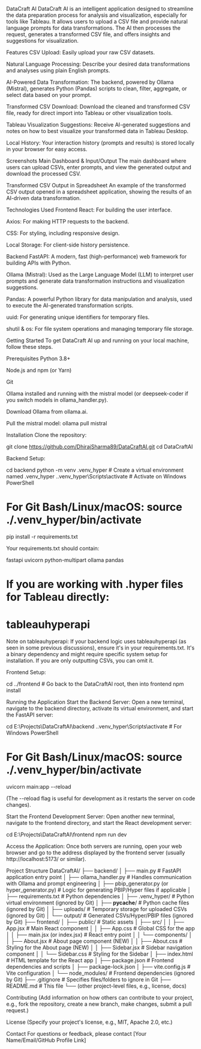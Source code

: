 DataCraft AI
DataCraft AI is an intelligent application designed to streamline the data preparation process for analysis and visualization, especially for tools like Tableau. It allows users to upload a CSV file and provide natural language prompts for data transformations. The AI then processes the request, generates a transformed CSV file, and offers insights and suggestions for visualization.

Features
CSV Upload: Easily upload your raw CSV datasets.

Natural Language Processing: Describe your desired data transformations and analyses using plain English prompts.

AI-Powered Data Transformation: The backend, powered by Ollama (Mistral), generates Python (Pandas) scripts to clean, filter, aggregate, or select data based on your prompt.

Transformed CSV Download: Download the cleaned and transformed CSV file, ready for direct import into Tableau or other visualization tools.

Tableau Visualization Suggestions: Receive AI-generated suggestions and notes on how to best visualize your transformed data in Tableau Desktop.

Local History: Your interaction history (prompts and results) is stored locally in your browser for easy access.

Screenshots
Main Dashboard & Input/Output
The main dashboard where users can upload CSVs, enter prompts, and view the generated output and download the processed CSV.

Transformed CSV Output in Spreadsheet
An example of the transformed CSV output opened in a spreadsheet application, showing the results of an AI-driven data transformation.

Technologies Used
Frontend
React: For building the user interface.

Axios: For making HTTP requests to the backend.

CSS: For styling, including responsive design.

Local Storage: For client-side history persistence.

Backend
FastAPI: A modern, fast (high-performance) web framework for building APIs with Python.

Ollama (Mistral): Used as the Large Language Model (LLM) to interpret user prompts and generate data transformation instructions and visualization suggestions.

Pandas: A powerful Python library for data manipulation and analysis, used to execute the AI-generated transformation scripts.

uuid: For generating unique identifiers for temporary files.

shutil & os: For file system operations and managing temporary file storage.

Getting Started
To get DataCraft AI up and running on your local machine, follow these steps.

Prerequisites
Python 3.8+

Node.js and npm (or Yarn)

Git

Ollama installed and running with the mistral model (or deepseek-coder if you switch models in ollama_handler.py).

Download Ollama from ollama.ai.

Pull the mistral model: ollama pull mistral

Installation
Clone the repository:

git clone https://github.com/DhirajSharma89/DataCraftAI.git
cd DataCraftAI

Backend Setup:

cd backend
python -m venv .venv_hyper # Create a virtual environment named .venv_hyper
.\.venv_hyper\Scripts\activate # Activate on Windows PowerShell
# For Git Bash/Linux/macOS: source ./.venv_hyper/bin/activate

pip install -r requirements.txt

Your requirements.txt should contain:

fastapi
uvicorn
python-multipart
ollama
pandas
# If you are working with .hyper files for Tableau directly:
# tableauhyperapi

Note on tableauhyperapi: If your backend logic uses tableauhyperapi (as seen in some previous discussions), ensure it's in your requirements.txt. It's a binary dependency and might require specific system setup for installation. If you are only outputting CSVs, you can omit it.

Frontend Setup:

cd ../frontend # Go back to the DataCraftAI root, then into frontend
npm install

Running the Application
Start the Backend Server:
Open a new terminal, navigate to the backend directory, activate its virtual environment, and start the FastAPI server:

cd E:\Projects\DataCraftAI\backend
.\.venv_hyper\Scripts\activate # For Windows PowerShell
# For Git Bash/Linux/macOS: source ./.venv_hyper/bin/activate
uvicorn main:app --reload

(The --reload flag is useful for development as it restarts the server on code changes).

Start the Frontend Development Server:
Open another new terminal, navigate to the frontend directory, and start the React development server:

cd E:\Projects\DataCraftAI\frontend
npm run dev

Access the Application:
Once both servers are running, open your web browser and go to the address displayed by the frontend server (usually http://localhost:5173/ or similar).

Project Structure
DataCraftAI/
├── backend/
│   ├── main.py                     # FastAPI application entry point
│   ├── ollama_handler.py           # Handles communication with Ollama and prompt engineering
│   ├── pbip_generator.py (or hyper_generator.py) # Logic for generating PBIP/Hyper files if applicable
│   ├── requirements.txt            # Python dependencies
│   ├── .venv_hyper/                # Python virtual environment (ignored by Git)
│   ├── __pycache__/                # Python cache files (ignored by Git)
│   ├── uploads/                    # Temporary storage for uploaded CSVs (ignored by Git)
│   └── output/                     # Generated CSVs/Hyper/PBIP files (ignored by Git)
├── frontend/
│   ├── public/                     # Static assets
│   ├── src/
│   │   ├── App.jsx                 # Main React component
│   │   ├── App.css                 # Global CSS for the app
│   │   ├── main.jsx (or index.jsx) # React entry point
│   │   └── components/
│   │       ├── About.jsx           # About page component (NEW)
│   │       ├── About.css           # Styling for the About page (NEW)
│   │       ├── Sidebar.jsx         # Sidebar navigation component
│   │       └── Sidebar.css         # Styling for the Sidebar
│   ├── index.html                  # HTML template for the React app
│   ├── package.json                # Frontend dependencies and scripts
│   ├── package-lock.json
│   ├── vite.config.js              # Vite configuration
│   └── node_modules/               # Frontend dependencies (ignored by Git)
├── .gitignore                      # Specifies files/folders to ignore in Git
├── README.md                       # This file
└── (other project-level files, e.g., license, docs)

Contributing
(Add information on how others can contribute to your project, e.g., fork the repository, create a new branch, make changes, submit a pull request.)

License
(Specify your project's license, e.g., MIT, Apache 2.0, etc.)

Contact
For questions or feedback, please contact [Your Name/Email/GitHub Profile Link]
